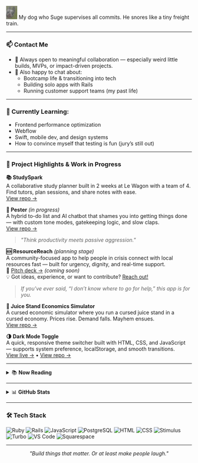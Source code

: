 <img src="./assets/suge.png" alt="Suge the Frenchie" width="30" /> My dog who Suge supervises all commits. He snores like a tiny freight train. 

---

### 📫 Contact Me
- 🤝 Always open to meaningful collaboration — especially weird little builds, MVPs, or impact-driven projects.
- 💬 Also happy to chat about:
  - Bootcamp life & transitioning into tech  
  - Building solo apps with Rails  
  - Running customer support teams (my past life)

---

### 🌱 Currently Learning:

- Frontend performance optimization  
- Webflow  
- Swift, mobile dev, and design systems  
- How to convince myself that testing is fun (jury’s still out)


---

### 🚧 Project Highlights & Work in Progress

**📚 StudySpark**  
A collaborative study planner built in 2 weeks at Le Wagon with a team of 4. Find tutors, plan sessions, and share notes with ease.  
[View repo →](https://github.com/n4ika/studyspark)

**🔄 Pester** *(in progress)*  
A hybrid to-do list and AI chatbot that shames you into getting things done — with custom tone modes, gatekeeping logic, and slow claps.  
[View repo →](https://github.com/n4ika/pester)
> _"Think productivity meets passive aggression."_  

**🆘 ResourceReach** *(planning stage)*  
A community-focused app to help people in crisis connect with local resources fast — built for urgency, dignity, and real-time support.  
🔗 [Pitch deck →](https://docs.google.com/presentation/d/1P1a9qKGT2PBqb4xHzpyNOqnVtIe2jAvSntUWXtpgf5s/edit?slide=id.p#slide=id.p) *(coming soon)*  
💡 Got ideas, experience, or want to contribute? [Reach out!](mailto:naika.c.3113@gmail.com)
> _If you've ever said, “I don’t know where to go for help,” this app is for you._

**🍊 Juice Stand Economics Simulator**  
A cursed economic simulator where you run a cursed juice stand in a cursed economy. Prices rise. Demand falls. Mayhem ensues.  
[View repo →](https://github.com/n4ika/juice-stand-economics)

**🌗 Dark Mode Toggle**  
A quick, responsive theme switcher built with HTML, CSS, and JavaScript — supports system preference, localStorage, and smooth transitions.  
[View live →](https://n4ika.github.io/dark-mode-toggle) • [View repo →](https://github.com/n4ika/dark-mode-toggle)

---

<details>
<summary>📚 <strong>Now Reading</strong></summary>

- *Parable of the Sower* by Octavia E Butler

</details>

---

<details>
<summary>📊 <strong>GitHub Stats</strong></summary>

![GitHub Stats](https://github-readme-stats.vercel.app/api?username=n4ika&show_icons=true&theme=default)  
![Top Langs](https://github-readme-stats.vercel.app/api/top-langs/?username=n4ika&layout=compact)

</details>

---

### 🛠 Tech Stack

![Ruby](https://img.shields.io/badge/Ruby-CC342D?style=flat&logo=ruby&logoColor=white)
![Rails](https://img.shields.io/badge/Rails-CC0000?style=flat&logo=rubyonrails&logoColor=white)
![JavaScript](https://img.shields.io/badge/JavaScript-F7DF1E?style=flat&logo=javascript&logoColor=black)
![PostgreSQL](https://img.shields.io/badge/PostgreSQL-336791?style=flat&logo=postgresql&logoColor=white)
![HTML](https://img.shields.io/badge/HTML5-E34F26?style=flat&logo=html5&logoColor=white)
![CSS](https://img.shields.io/badge/CSS3-1572B6?style=flat&logo=css3&logoColor=white)
![Stimulus](https://img.shields.io/badge/StimulusJS-ff4757?style=flat&logo=lightning&logoColor=white)
![Turbo](https://img.shields.io/badge/Turbo-8A2BE2?style=flat)
![VS Code](https://img.shields.io/badge/VS%20Code-007ACC?style=flat&logo=visual-studio-code&logoColor=white)
![Squarespace](https://img.shields.io/badge/Squarespace-000000?style=flat&logo=squarespace&logoColor=white)

---

<p align="center">
  <i>"Build things that matter. Or at least make people laugh."</i>
</p>
